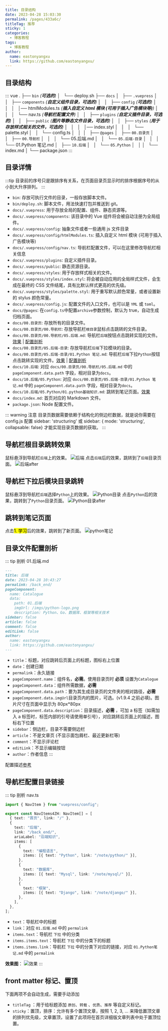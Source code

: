 ```yaml
---
title: 目录结构
date: 2023-04-28 15:03:30
permalink: /pages/433a6c/
titleTag: 推荐
sticky: 1
categories:
  - 博客教程
tags:
  - 博客教程
author:
  name: eastonyangxu
  link: https://github.com/eastonyangxu/
---
```


## 目录结构

::: vue
.
├── `bin` _(**可选的**)_
│   └── deploy.sh
├── `docs`
│   ├── `.vuepress`
│   │   ├── `components` _(**自定义组件目录，可选的**)_
│   │   ├── `config` _(**可选的**)_
│   │   │   │── htmlModules.ts _(**插入自定义 html 模块 (可用于插入广告模块等)**)_
│   │   │   └── nav.ts _(**导航栏配置文件**)_
│   │   ├── `plugins` _(**自定义插件目录，可选的**)_
│   │   ├── `public` _(**图片等静态文件目录，可选的**)_
│   │   ├── `styles` _(**用于存放样式相关的文件，可选的**)_
│   │   │   │── index.styl
│   │   │   └── palette.styl
│   │   └── config.ts
│   │ 
│   ├── `@pages`
│   ├── `00.目录页`
│   │   ├── `00.导航栏`
│   │   │   └── 05.后端.md
│   │   └── `05.后端-目录`
│   │   │   └── 01.Python 笔记.md
│   ├── `10.后端`
│   │   └── `05.Python`
│   │
│   └── index.md
│
└── package.json
:::

## 目录详情

:::tip
目录前的序号只是跟排序有关系，在页面目录页显示时的排序根据序号的从小到大升序排列。
:::

- `bin`: 存放可执行文件的目录，一般存放脚本文件。
- `bin/deploy.sh`: 脚本文件，用法快速打包并推送到 git。
- `docs/.vuepress`: 用于存放全局的配置、组件、静态资源等。
- `docs/.vuepress/components`: 该目录中的 Vue 组件将会被自动注册为全局组件。
- `docs/.vuepress/config`: 抽象文件或者一些通用 js 文件目录
- `docs/.vuepress/config/htmlModules.ts`: 插入自定义 html 模块 (可用于插入广告模块等)
- `docs/.vuepress/config/nav.ts`: 导航栏配置文件，可以在这里修改导航栏相关信息
- `docs/.vuepress/plugins`: 自定义插件目录。
- `docs/.vuepress/public`: 静态资源目录。
- `docs/.vuepress/styles`: 用于存放样式相关的文件。
- `docs/.vuepress/styles/index.styl`: 将会被自动应用的全局样式文件，会生成在最终的 CSS 文件结尾，具有比默认样式更高的优先级。
- `docs/.vuepress/styles/palette.styl`: 用于重写默认颜色常量，或者设置新的 stylus 颜色常量。
- `docs/.vuepress/config.js`: 配置文件的入口文件，也可以是 `YML` 或 `toml`。
- `docs/@pages`: 在`config.ts`中配置`archive`参数控制，默认为 true，自动生成归档页面。
- `docs/00.目录页`: 存放所有的目录文件。
- `docs/00.目录页/00.导航栏`: 存放导航栏`根目录`鼠标点击跳转的文件目录。
- `docs/00.目录页/00.导航栏/05.后端.md`: 导航栏`后端`按钮点击跳转实现的文件。[效果](#导航栏根目录跳转效果) | [配置剖析](#目录文件配置剖析)
- `docs/00.目录页/05.后端-目录`: 存放导航栏`后端`下拉模块的目录。
- `docs/00.目录页/05.后端-目录/01.Python 笔记.md`: 导航栏`后端`下拉`Python`按钮点击跳转实现的文件。[效果](#导航栏下拉后模块目录跳转) | [配置剖析](#目录文件配置剖析)
- `docs/10.后端`: 对应 `docs/00.目录页/00.导航栏/05.后端.md` 中的 `pageComponent.data.path` 字段，相对目录为`docs`。
- `docs/10.后端/05.Python`: 对应 `docs/00.目录页/05.后端-目录/01.Python 笔记.md` 中的 `pageComponent.data.path` 字段，相对目录为`docs`。
- `docs/10.后端/05.Python/01.python基础知识.md`: 跳转到笔记页面。[效果](#跳转到笔记页面)
- `docs/index.md`: 首页对应的 Markdown 文件。
- `package.json`: Node 配置文件。

::: warning 注意
目录页数据需要依赖于结构化的侧边栏数据，就是说你需要在 config.js 配置 sidebar: 'structuring' 或 sidebar: { mode: 'structuring', collapsable: false} 才能实现目录页数据的获取。
:::

## 导航栏根目录跳转效果

鼠标悬浮到导航栏`后端`上的效果。
![后端](/case/后端.png)
点击`后端`后的效果，跳转到了`后端`目录页面。
![后端after](/case/后端after.png)

## 导航栏下拉后模块目录跳转

鼠标悬浮到导航栏`后端`选择`Python`上的效果。
![Python目录](/case/Python目录.png)
点击`Python`后的效果，跳转到了`Python`目录页面。
![Python目录after](/case/Python目录after.png)

## 跳转到笔记页面

点击<mark>1. 学习</mark>后的效果，跳转到了新页面。
![python笔记](/case/Python笔记.png)

## 目录文件配置剖析 <Badge text="理解参数含义"/>

::: tip 剖析 01.后端.md

```md
---
title: 后端
date: 2023-04-28 10:43:27
permalink: /back_end/
pageComponent:
  name: Catalogue
  data:
    path: 01.后端
    imgUrl: /imgs/python-logo.png
    description: Python、Go、数据库、框架等相关技术
sidebar: false
article: false
comment: false
editLink: false
author:
  name: eastonyangxu
  link: https://github.com/eastonyangxu/
---
```

- `title`：标题，对应跳转后页面上的标题，图标右上位置
- `date`：创建日期
- `permalink`：永久链接
- `pageComponent.name`：组件名，**必需**。使用目录页时 **必须** 设置为`Catalogue`
- `pageComponent.data`：组件所需数据，**必需**
- `pageComponent.data.path`：要为其生成目录页的文件夹的相对路径，**必需**
- `pageComponent.data.imgUrl`目录页内的图片，可选。(v1.9.4 之前必填)。图片尺寸在页面中显示为 80px\*80px
- `pageComponent.data.description`：目录描述，**必需** ，可加 a 标签（如需加入 a 标签时，标签内部的引号请使用单引号），对应跳转后页面上的描述，图标右下位置
- `sidebar`：侧边栏，目录不需要侧边栏
- `article`：不是文章页 (不显示面包屑栏、最近更新栏等)
- `comment`：不显示评论栏
- `editLink`：不显示编辑按钮
- `author`：作者信息
  :::

配置描述[参考](https://doc.xugaoyi.com/pages/54651a/#pagecomponent-data-description)

## 导航栏配置目录链接

::: tip 剖析
nav.ts

```ts
import { NavItem } from "vuepress/config";

export const NavItems4ZH: NavItem[] = [
  { text: "首页", link: "/" },
  {
    text: "后端",
    link: "/back_end/",
    ariaLabel: "后端知识",
    items: [
      {
        text: "编程语言",
        items: [{ text: "Python", link: "/note/python/" }],
      },
      {
        text: "数据库",
        items: [{ text: "Mysql", link: "/note/mysql/" }],
      },
      {
        text: "框架",
        items: [{ text: "Django", link: "/note/django/" }],
      },
    ],
  },
];
```

- `text`：导航栏中的标题
- `link`：对应 `01.后端.md` 中的 `permalink`
- `items.text`：导航栏 `下拉` 中的分类
- `items.items.text`：导航栏 `下拉` 中的分类下的标题
- `items.items.link`：导航栏 `下拉` 中的分类下对应的链接，对应 `01.Python笔记.md` 中的 `permalink`

**效果图**：
![效果](/case/nav_text.png)
:::

## front matter 标记、置顶

下面两项不会自动生成，需要手动添加

- `titleTag` <Badge text="v1.9.0 +"/>：用于给标题添加 `原创`、`转载` 、`优质`、`推荐` 等自定义标记。
- `sticky`：置顶，排序：允许有多个置顶文章，按照 1, 2, 3, ... 来降低置顶文章的排列优先级，文章置顶，设置了此项将在首页详细版文章列表中处于置顶位置。

